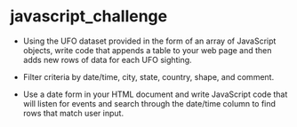# javascript_challenge

- Using the UFO dataset provided in the form of an array of JavaScript objects, write code that appends a table to your web page and then adds new rows of data for each UFO sighting.

- Filter criteria by date/time, city, state, country, shape, and comment.



- Use a date form in your HTML document and write JavaScript code that will listen for events and search through the date/time column to find rows that match user input.
